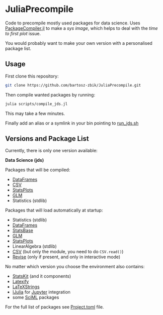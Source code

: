 # JuliaPrecompile
Code to precompile mostly used packages for data science.
Uses [PackageCompiler.jl](https://github.com/JuliaLang/PackageCompiler.jl)
to make a *sys image*, which helps to deal with the *time to first plot* issue.

You would probably want to make your own version with a personalised package list.

## Usage
First clone this repository:
```bash
git clone https://github.com/bartosz-zbik/JuliaPrecompile.git
```

Then compile wanted packages by running:
```bash
julia scripts/compile_jds.jl
```

This may take a few minutes.

Finally add an alias or a symlink in your bin pointing to [run_jds.sh](run_jds.sh)

## Versions and Package List
Currently, there is only one version available:

**Data Science (jds)**

Packages that will be compiled:
* [DataFrames](https://github.com/JuliaData/DataFrames.jl)
* [CSV](https://github.com/JuliaData/CSV.jl)
* [StatsPlots](https://github.com/JuliaPlots/StatsPlots.jl)
* [GLM](https://github.com/JuliaStats/GLM.jl)
* Statistics (stdlib)

Packages that will load automatically at startup:
* Statistics (stdlib)
* [DataFrames](https://github.com/JuliaData/DataFrames.jl)
* [StatsBase](https://github.com/JuliaStats/StatsBase.jl)
* [GLM](https://github.com/JuliaStats/GLM.jl)
* [StatsPlots](https://github.com/JuliaPlots/StatsPlots.jl)
* LinearAlgebra (stdlib)
* [CSV](https://github.com/JuliaData/CSV.jl) (but only the module, you need to do `CSV.read()`)
* [Revise](https://github.com/timholy/Revise.jl) (only if present, and only in interactive mode)

No matter which version you choose the environment also contains:
* [StatsKit](https://github.com/JuliaStats/StatsKit.jl) (and it components)
* [Latexify](https://github.com/korsbo/Latexify.jl)
* [LaTeXStrings](https://github.com/stevengj/LaTeXStrings.jl)
* [IJulia](https://github.com/JuliaLang/IJulia.jl) for [Jupyter](https://jupyter.org/) integration
* some [SciML](https://github.com/SciML) packages

For the full list of packages see [Project.toml](Project.toml) file.

